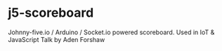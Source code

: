 # j5-scoreboard
Johnny-five.io / Arduino / Socket.io powered scoreboard. Used in IoT &amp; JavaScript Talk by Aden Forshaw
